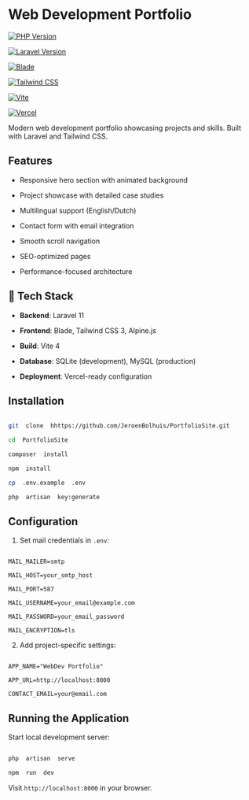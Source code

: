 
# Web Development Portfolio

  
[![PHP Version](https://img.shields.io/badge/PHP-8.2%2B-777BB4?logo=php)](https://www.php.net/)  

[![Laravel Version](https://img.shields.io/badge/Laravel-11.x-FF2D20?logo=laravel)](https://laravel.com)  

[![Blade](https://img.shields.io/badge/Blade-Laravel-FF2D20?logo=laravel)](https://laravel.com/docs/blade)  

[![Tailwind CSS](https://img.shields.io/badge/Tailwind_CSS-3.3.x-06B6D4?logo=tailwind-css)](https://tailwindcss.com)  

[![Vite](https://img.shields.io/badge/Vite-4.x-646CFF?logo=vite)](https://vitejs.dev/)  

[![Vercel](https://img.shields.io/badge/Vercel-Deployment-000000?logo=vercel)](https://vercel.com/)  


Modern web development portfolio showcasing projects and skills. Built with Laravel and Tailwind CSS.

    

## Features

  

- Responsive hero section with animated background

- Project showcase with detailed case studies

- Multilingual support (English/Dutch)

- Contact form with email integration

- Smooth scroll navigation

- SEO-optimized pages

- Performance-focused architecture

  
## 🚀 Tech Stack

- **Backend**: Laravel 11  

- **Frontend**: Blade, Tailwind CSS 3, Alpine.js  

- **Build**: Vite 4  

- **Database**: SQLite (development), MySQL (production)  

- **Deployment**: Vercel-ready configuration  
  

## Installation

```bash

git  clone  hhttps://github.com/JeroenBolhuis/PortfolioSite.git

cd  PortfolioSite

composer  install

npm  install

cp  .env.example  .env

php  artisan  key:generate

```

  

## Configuration

  

1. Set mail credentials in `.env`:

```env

MAIL_MAILER=smtp

MAIL_HOST=your_smtp_host

MAIL_PORT=587

MAIL_USERNAME=your_email@example.com

MAIL_PASSWORD=your_email_password

MAIL_ENCRYPTION=tls

```

  

2. Add project-specific settings:

```env

APP_NAME="WebDev Portfolio"

APP_URL=http://localhost:8000

CONTACT_EMAIL=your@email.com

```

  

## Running the Application

  

Start local development server:

```bash

php  artisan  serve

npm  run  dev

```


Visit `http://localhost:8000` in your browser.

 